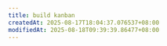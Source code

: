 ```yaml
---
title: build kanban
createdAt: 2025-08-17T18:04:37.076537+08:00
modifiedAt: 2025-08-18T09:39:39.86477+08:00
---
```



